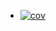 <!-- README.md -->
+ [![cov](https://P4piJoke.github.io/blog-rest-api/badges/coverage.svg)](https://github.com/<you>/<repo>/actions)
